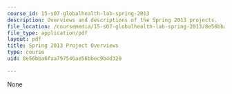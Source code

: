 ```yaml
---
course_id: 15-s07-globalhealth-lab-spring-2013
description: Overviews and descriptions of the Spring 2013 projects.
file_location: /coursemedia/15-s07-globalhealth-lab-spring-2013/8e56bba6faa797546ae56bbec9b4d329_MIT15_S07S13_pjct-overview.pdf
file_type: application/pdf
layout: pdf
title: Spring 2013 Project Overviews
type: course
uid: 8e56bba6faa797546ae56bbec9b4d329

---
```

None